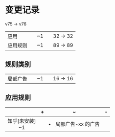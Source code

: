 # 变更记录

v75 -> v76

||||||
|-|:-:|:-:|:-:|:-:|
|应用||~1||32 -> 32|
|应用规则||~1||89 -> 89|

## 规则类别

||||||
|-|:-:|:-:|:-:|:-:|
|局部广告||~1||16 -> 16|

## 应用规则

||+|~|-|
|:-:|-|-|-|
|知乎[未安装]<br>~1||<li>局部广告-xx 的广告||
